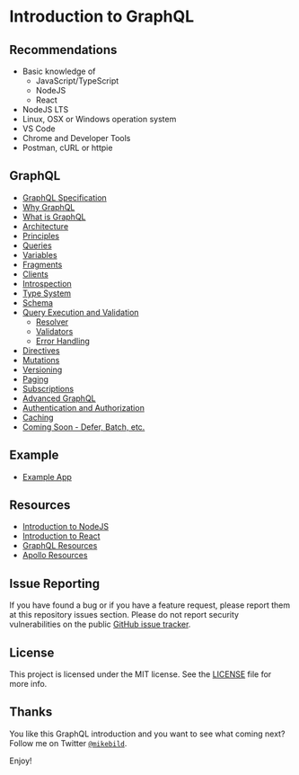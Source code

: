 # Introduction to GraphQL

## Recommendations

- Basic knowledge of
  - JavaScript/TypeScript
  - NodeJS
  - React
- NodeJS LTS
- Linux, OSX or Windows operation system
- VS Code
- Chrome and Developer Tools
- Postman, cURL or httpie

## GraphQL

- [GraphQL Specification](https://facebook.github.io/graphql/)
- [Why GraphQL](introduction-graphql/intro.md)
- [What is GraphQL](introduction-graphql/graphql.md)
- [Architecture](introduction-graphql/architecture.md)
- [Principles](introduction-graphql/principles.md)
- [Queries](introduction-graphql/queries.md)
- [Variables](introduction-graphql/variables.md)
- [Fragments](introduction-graphql/fragments.md)
- [Clients](introduction-graphql/clients.md)
- [Introspection](introduction-graphql/introspection.md)
- [Type System](introduction-graphql/types.md)
- [Schema](introduction-graphql/schema.md)
- [Query Execution and Validation]()
  - [Resolver](introduction-graphql/resolver.md)
  - [Validators](introduction-graphql/validators.md)
  - [Error Handling](introduction-graphql/errors.md)
- [Directives](introduction-graphql/directives.md)
- [Mutations](introduction-graphql/mutations.md)
- [Versioning](introduction-graphql/versioning.md)
- [Paging](introduction-graphql/paging.md)
- [Subscriptions](introduction-graphql/subscriptions.md)
- [Advanced GraphQL](introduction-graphql/advanced-graphql.md)
- [Authentication and Authorization](introduction-graphql/auth.md)
- [Caching](introduction-graphql/caching.md)
- [Coming Soon - Defer, Batch, etc.](introduction-graphql/soon.md)
## Example

- [Example App](example/README.md)

## Resources

- [Introduction to NodeJS](https://github.com/mikebild/introduction-nodejs)
- [Introduction to React](https://github.com/mikebild/introduction-react)
- [GraphQL Resources](introduction-graphql/resources.md)
- [Apollo Resources](introduction-apollo/resources.md)

## Issue Reporting

If you have found a bug or if you have a feature request, please report them at this repository issues section. Please do not report security vulnerabilities on the public [GitHub issue tracker](https://github.com/mikebild/introduction-graphql/issues).

## License

This project is licensed under the MIT license. See the [LICENSE](LICENSE) file for more info.

## Thanks

You like this GraphQL introduction and you want to see what coming next? Follow me on Twitter [`@mikebild`](https://twitter.com/mikebild).

Enjoy!
